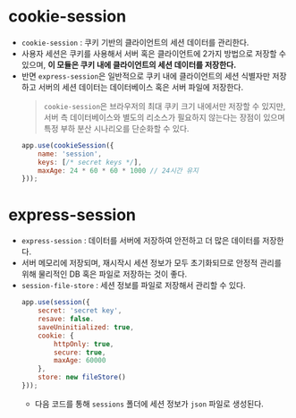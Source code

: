 # cookie-session

* `cookie-session` : 쿠키 기반의 클라이언트의 세션 데이터를 관리한다.
* 사용자 세션은 쿠키를 사용해서 서버 혹은 클라이언트에 2가지 방법으로 저장할 수 있으며, **이 모듈은 쿠키 내에 클라이언트의 세션 데이터를 저장한다.**
* 반면 `express-session`은 일반적으로 쿠키 내에 클라이언트의 세션 식별자만 저장하고 서버의 세션 데이터는 데이터베이스 혹은 서버 파일에 저장한다.
    > `cookie-session`은 브라우저의 최대 쿠키 크기 내에서만 저장할 수 있지만, 서버 측 데이터베이스와 별도의 리소스가 필요하지 않는다는 장점이 있으며 특정 부하 분산 시나리오를 단순화할 수 있다.
    ```js
    app.use(cookieSession({
        name: 'session',
        keys: [/* secret keys */],
        maxAge: 24 * 60 * 60 * 1000 // 24시간 유지
    }));
    ```

# express-session

* `express-session` : 데이터를 서버에 저장하여 안전하고 더 많은 데이터를 저장한다.
* 서버 메모리에 저장되며, 재시작시 세션 정보가 모두 초기화되므로 안정적 관리를 위해 물리적인 DB 혹은 파일로 저장하는 것이 좋다.
* `session-file-store` : 세션 정보를 파일로 저장해서 관리할 수 있다.
    ```js
    app.use(session({
        secret: 'secret key',
        resave: false.
        saveUninitialized: true,
        cookie: {
            httpOnly: true,
            secure: true,
            maxAge: 60000
        },
        store: new fileStore()
    }));
    ```
    * 다음 코드를 통해 `sessions` 폴더에 세션 정보가 `json` 파일로 생성된다.